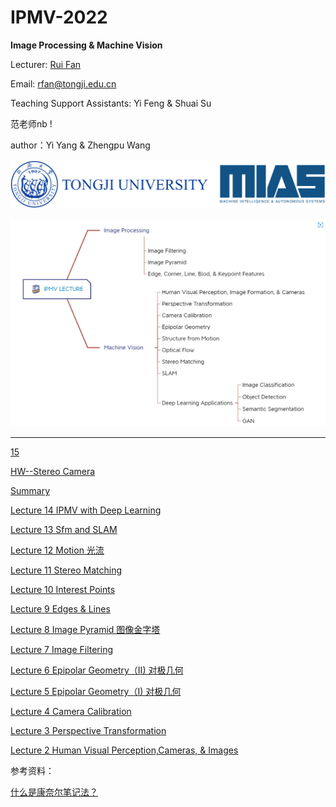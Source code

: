 # IPMV-2022

**Image Processing & Machine Vision** &#x20;

Lecturer: [Rui Fan](https://www.ruirangerfan.com/ "Rui Fan")

Email: [rfan@tongji.edu.cn](mailto:rfan@tongji.edu.cn "rfan@tongji.edu.cn")

Teaching Support Assistants: Yi Feng & Shuai Su

范老师nb !&#x20;

author：Yi Yang & Zhengpu Wang

![](image/image_TuXz747nDc.png)

![](image/image_DGBShlJ3K6.png)

***

[15 ](15/15.md "15 ")

[HW--Stereo Camera](<HW--Stereo Camera/HW--Stereo Camera.md> "HW--Stereo Camera")

[Summary](Summary/Summary.md "Summary")

[Lecture 14 IPMV with Deep Learning](<Lecture 14 IPMV with Deep Lear/Lecture 14 IPMV with Deep Learning.md> "Lecture 14 IPMV with Deep Learning")

[Lecture 13 Sfm and SLAM ](<Lecture 13 Sfm and SLAM/Lecture 13 Sfm and SLAM.md> "Lecture 13 Sfm and SLAM ")

[Lecture 12 Motion 光流](<Lecture 12 Motion 光流/Lecture 12 Motion 光流.md> "Lecture 12 Motion 光流")

[Lecture 11 Stereo Matching](<Lecture 11 Stereo Matching/Lecture 11 Stereo Matching.md> "Lecture 11 Stereo Matching")

[Lecture 10 Interest Points](<Lecture 10 Interest Points/Lecture 10 Interest Points.md> "Lecture 10 Interest Points")

[Lecture 9 Edges & Lines](<Lecture 9 Edges & Lines/Lecture 9 Edges & Lines.md> "Lecture 9 Edges & Lines")

[Lecture 8 Image Pyramid 图像金字塔](<Lecture 8 Image Pyramid 图像金字塔/Lecture 8 Image Pyramid 图像金字塔.md> "Lecture 8 Image Pyramid 图像金字塔")

[Lecture 7 Image Filtering](<Lecture 7 Image Filtering/Lecture 7 Image Filtering.md> "Lecture 7 Image Filtering")

[Lecture 6 Epipolar Geometry（II)  对极几何](<Lecture 6 Epipolar Geometry（II/Lecture 6 Epipolar Geometry（II)  对极几何.md> "Lecture 6 Epipolar Geometry（II)  对极几何")

[Lecture 5 Epipolar Geometry（I)  对极几何](<Lecture 5 Epipolar Geometry（I)/Lecture 5 Epipolar Geometry（I)  对极几何.md> "Lecture 5 Epipolar Geometry（I)  对极几何")

[Lecture 4 Camera Calibration](<Lecture 4 Camera Calibration/Lecture 4 Camera Calibration.md> "Lecture 4 Camera Calibration")

[Lecture 3 Perspective Transformation](<Lecture 3 Perspective Transfor/Lecture 3 Perspective Transformation.md> "Lecture 3 Perspective Transformation")

[Lecture 2 Human Visual Perception,Cameras, & Images](<Lecture 2 Human Visual Percept/Lecture 2 Human Visual Perception,Cameras, & Image.md> "Lecture 2 Human Visual Perception,Cameras, & Images")

参考资料：

[什么是康奈尔笔记法？](https://www.zhihu.com/question/19652630/answer/115967657 "什么是康奈尔笔记法？")
